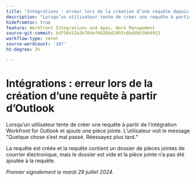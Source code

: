 ```yaml
---
title: "Intégrations : erreur lors de la création d’une requête depuis Outlook"
description: "Lorsqu’un utilisateur tente de créer une requête à partir de l’intégration Workfront for Outlook et ajoute une pièce jointe. L’utilisateur voit le message Une erreur s’est produite. Réessayez plus tard."
hidefromtoc: true
feature: Workfront Integrations and Apps, Work Management
source-git-commit: bdf56413a3b704ef6020bd2093c6bddbb3b64913
workflow-type: tm+mt
source-wordcount: '107'
ht-degree: 3%

---
```



# Intégrations : erreur lors de la création d’une requête à partir d’Outlook

Lorsqu’un utilisateur tente de créer une requête à partir de l’intégration Workfront for Outlook et ajoute une pièce jointe. L’utilisateur voit le message &quot;Quelque chose s’est mal passé. Réessayez plus tard.&quot;

La requête est créée et la requête contient un dossier de pièces jointes de courrier électronique, mais le dossier est vide et la pièce jointe n’a pas été ajoutée à la requête.

_Premier signalement le mardi 29 juillet 2024._
